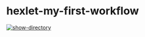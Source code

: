 # hexlet-my-first-workflow

[![show-directory](https://github.com/stardustvoid/hexlet-my-first-workflow/actions/workflows/say-hello.yml/badge.svg)](https://github.com/stardustvoid/hexlet-my-first-workflow/actions/workflows/say-hello.yml)
